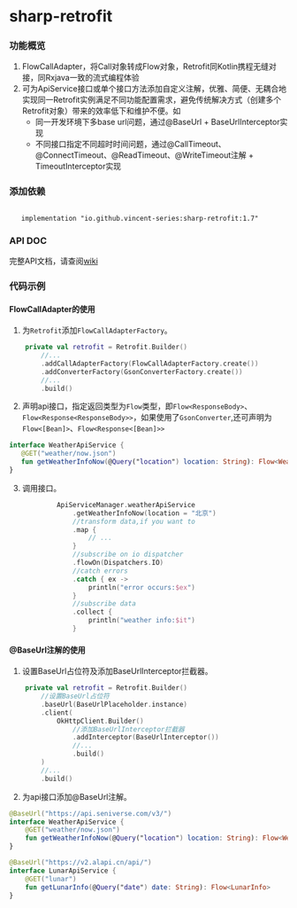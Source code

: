 # sharp-retrofit

### 功能概览

1. FlowCallAdapter，将Call对象转成Flow对象，Retrofit同Kotlin携程无缝对接，同Rxjava一致的流式编程体验
2. 可为ApiService接口或单个接口方法添加自定义注解，优雅、简便、无耦合地实现同一Retrofit实例满足不同功能配置需求，避免传统解决方式（创建多个Retrofit对象）带来的效率低下和维护不便。如
   * 同一开发环境下多base url问题，通过@BaseUrl + BaseUrlInterceptor实现
   * 不同接口指定不同超时时间问题，通过@CallTimeout、@ConnectTimeout、@ReadTimeout、@WriteTimeout注解 + TimeoutInterceptor实现
   
### 添加依赖
<pre><code>
   implementation "io.github.vincent-series:sharp-retrofit:1.7"
</code></pre>
### API DOC
完整API文档，请查阅[wiki](https://github.com/vincent-series/sharp-retrofit/wiki)
### 代码示例
#### FlowCallAdapter的使用
1. 为`Retrofit`添加`FlowCallAdapterFactory`。
```kotlin
    private val retrofit = Retrofit.Builder()
        //...
        .addCallAdapterFactory(FlowCallAdapterFactory.create())
        .addConverterFactory(GsonConverterFactory.create())
        //...
        .build()
```
2. 声明api接口，指定返回类型为`Flow`类型，即`Flow<ResponseBody>`、`Flow<Response<ResponseBody>>`，如果使用了`GsonConverter`,还可声明为`Flow<[Bean]>`、`Flow<Response<[Bean]>>`
```kotlin
interface WeatherApiService {
   @GET("weather/now.json")
   fun getWeatherInfoNow(@Query("location") location: String): Flow<WeatherInfo>
}
```
3. 调用接口。
```kotlin
            ApiServiceManager.weatherApiService
                .getWeatherInfoNow(location = "北京")
                //transform data,if you want to
                .map { 
                    // ...
                }
                //subscribe on io dispatcher
                .flowOn(Dispatchers.IO)
                //catch errors
                .catch { ex ->
                    println("error occurs:$ex")
                }
                //subscribe data
                .collect {
                    println("weather info:$it")
                }
```
#### @BaseUrl注解的使用
1. 设置BaseUrl占位符及添加BaseUrlInterceptor拦截器。
```kotlin
    private val retrofit = Retrofit.Builder()
        //设置BaseUrl占位符
        .baseUrl(BaseUrlPlaceholder.instance)
        .client(
            OkHttpClient.Builder()
                //添加BaseUrlInterceptor拦截器
                .addInterceptor(BaseUrlInterceptor())
                //...
                .build()
        )
        //...
        .build()
```
2. 为api接口添加@BaseUrl注解。
```kotlin
@BaseUrl("https://api.seniverse.com/v3/")
interface WeatherApiService {
    @GET("weather/now.json")
    fun getWeatherInfoNow(@Query("location") location: String): Flow<WeatherInfo>
}
```
```kotlin
@BaseUrl("https://v2.alapi.cn/api/")
interface LunarApiService {
    @GET("lunar")
    fun getLunarInfo(@Query("date") date: String): Flow<LunarInfo>
}
```

   

